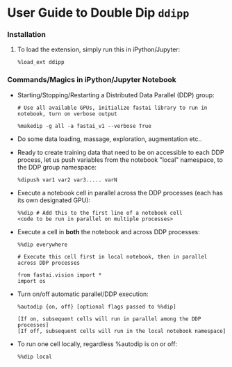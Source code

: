 # User Guide to Double Dip `ddipp`



### Installation
1. To load the extension, simply run this in iPython/Jupyter:

    `
    %load_ext ddipp
    `
### Commands/Magics in iPython/Jupyter Notebook

* Starting/Stopping/Restarting a Distributed Data Parallel (DDP) group:

    ```
    # Use all available GPUs, initialize fastai library to run in notebook, turn on verbose output

    %makedip -g all -a fastai_v1 --verbose True

    ```
* Do some data loading, massage, exploration, augmentation etc..

* Ready to create training data that need to be on accessible to each DDP process, let us push variables from the notebook "local" namespace, to the DDP group namespace:

    ```
    %dipush var1 var2 var3..... varN
    ```

* Execute a notebook cell in parallel across the DDP processes (each has its own designated GPU):
    ```
    %%dip # Add this to the first line of a notebook cell
    <code to be run in parallel on multiple processes>
    ```

* Execute a cell in **both** the notebook and across DDP processes:
    ```
    %%dip everywhere

    # Execute this cell first in local notebook, then in parallel across DDP processes
    
    from fastai.vision import *
    import os
    ```

* Turn on/off automatic parallel/DDP execution:
    ```
    %autodip {on, off} [optional flags passed to %%dip]
    ```
    ```
    [If on, subsequent cells will run in parallel among the DDP processes]
    [If off, subsequent cells will run in the local notebook namespace]

    ```

* To run one cell locally, regardless %autodip is on or off:
    ```
    %%dip local
    ```


